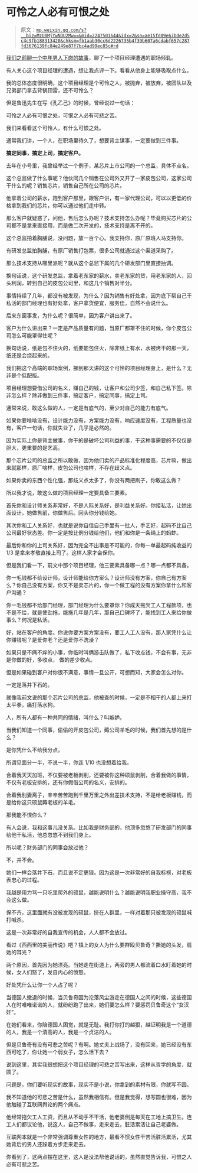 # 可怜之人必有可恨之处

> 原文：[`mp.weixin.qq.com/s?__biz=MzU0MjYwNDU2Mw==&mid=2247501644&idx=2&sn=ae15fd09e67bde2d5c4c9fb188313420&chksm=fb1aab30cc6d2226735b4f39b607a6cdabf657c287fd3676139fc84e249e87f7bc4ad99ec85c#rd`](http://mp.weixin.qq.com/s?__biz=MzU0MjYwNDU2Mw==&mid=2247501644&idx=2&sn=ae15fd09e67bde2d5c4c9fb188313420&chksm=fb1aab30cc6d2226735b4f39b607a6cdabf657c287fd3676139fc84e249e87f7bc4ad99ec85c#rd)

[我们之前聊一个中年男人下岗的故事](http://mp.weixin.qq.com/s?__biz=MzU0MjYwNDU2Mw==&mid=2247501643&idx=2&sn=070008d66c8147946dd1997c35f56953&chksm=fb1aab37cc6d2221ddbc63cf748eb6ab5201042f634e5c574c3907ff3e9629602f654a9d8c5c&scene=21#wechat_redirect)，聊了一个项目经理遭遇的职场倾轧。

有人关心这个项目经理的遭遇，想让我点评一下。看看从他身上能够吸取点什么。

我的总体态度很明确，这个项目经理是个可怜之人，被抛弃，被放弃，被团队以及兄弟部门拿去背锅顶雷，还不可怜么？ 

但是鲁迅先生在写《孔乙己》的时候，曾经说过一句话： 

可怜之人必有可恨之处，可恨之人必有可悲之苦。

我们来看看这个可怜人，有什么可恨之处。 

通常我们讲，一个人，在职场里待久了，想要背主谋事，一定要做到三件事。 

**搞定同事，搞定上司，搞定客户。**

去年在小号里，我曾经举过一个例子，某芯片上市公司的一个总监，具体不点名。 

这个总监做了什么事呢？他伙同几个销售在公司外又开了一家皮包公司，这家公司干什么的呢？销售芯片，销售自己所在公司的芯片。

他拿着公司的薪水，跑到客户那里，跟客户讲，有一家代理公司，可以以更低的价格拿到我们的芯片，你可以通过他们走中转。

那么客户就疑惑了，问他，售后怎么办呢？技术支持怎么办呢？毕竟购买芯片的公司都不是拿来直接用，而是做二次开发的，技术支持是离不开的。

这个总监拍着胸脯说，没问题，放一百个心。我支持你，原厂原班人马支持你。

有研发总监拍胸脯，有原厂销售打包票，很多公司就通过这个渠道采购了。 

那么技术支持从哪里派呢？就从这个总监下属的几个研发部门里直接抽调。

换句话说，这个研发总监，拿着老东家的薪水，卖老东家的货，用老东家的人，回头利润，转到自己的皮包公司里，和这几个销售对半分。

事情持续了几年，都没有被发现，为什么？因为销售有好处拿，因为底下帮自己干私活的部门经理也有好处拿，客户拿货便宜，服务佳，自然不会说什么。 

后来东窗事发，为什么呢？很简单，因为客户讲出来了。 

客户为什么讲出来？一定是产品质量有问题，当原厂都罩不住的时候，你个皮包公司怎么可能罩得住呢？

换句话说，纸是包不住火的，纸要能包住火，除非纸上有水，水被烤干的那一天，纸还是会烧起来的。 

我们把这个高端的职场案例，挪到那天讲的这个可怜的项目经理身上，是什么？无非是个低配版。 

项目经理想要借公司的名义，赚自己的钱，让客户和公司少签，和自己私下签。除非怎么样？除非做到三件事，搞定客户，搞定同事，搞定上司。 

通常来说，敢这么做的人，一定是有底气的，至少对自己的能力有底气。

如果你要啥啥没有，设计能力没有，方案能力没有，响应速度没有，工程质量也没有，客户一句话，你就失业了，几乎是必然的。 

因为实际上你是背主做事，你干的是破坏公司利益的事，干这种事需要的不仅仅是胆大，更重要的是艺高。

那个芯片公司的总监之所以敢做，因为他们卖的产品标准化程度高，芯片嘛，做出来就那样，原厂啥样，皮包公司也啥样，不存在歧义点。 

如果你卖的东西个性化强，那歧义点太多了，你没有两把刷子，你敢这么做？

所以我才说，敢这么做的项目经理一定要具备三要素。 

首先你和设计师关系非常好，不是人际关系好，是利益关系好。你接私活，让她出面设计，她做售前，你做售后。回头你分钱给她。

其次你和工人关系好，也就是说你自信自己手里有一批人，手艺好，起码不比自己公司最好状态差。你一定是按比例分钱给他们，他们和你是一条绳上的蚂蚱。 

最后你和你的上司关系好，因为完全不出事是不可能的，你每一单最起码纯收益的 1/3 是拿来孝敬直接上司了。这样人家才会保你。

但是我们看一下，前文中那个项目经理，他三要素具备哪一点？哪一点都不具备。

你一毛钱都不给设计师，设计师能给你方案么？设计师没有方案，你自己有方案么？你自己没有方案，你又不是卖芯片的，你一个做工程的没有方案你拿什么和客户沟通？ 

你一毛钱都不给部门经理，部门经理为什么要罩你？你成天拖欠工人工程款项，也不是不给，就是使劲拖，能拖几年是几年，那自己口碑坏了，能找到工人来给你做事么？何况是私活。

好，站在客户的角度。你说你要方案方案没有，要工人工人没有，那人家凭什么让你赚钱呢？是爱你老？还是爱你不洗澡？

如果只是不痛不痒的小事，你临时叫俩游击队做了，私下收点钱，不会有事，无非是你做的好，多收点， 做的差少收点。

但是如果碰到客户对你很不满意，事情一旦公开，可想而知，大家会怎么对你。

一定是落井下石的。 

就像我前文说的那个芯片公司的总监，他被查的时候，一定是不相干的人都上来打太平拳，痛打落水狗。 

人，所有人都有一种共同的情绪，叫什么？叫嫉妒。 

当我们知道一个同事，偷偷的开皮包公司，薅公司羊毛的时候，我们首先想的是什么？

是你凭什么不给我分点。

所谓见面分一半，不说一半，你连 1/10 也没想着给我。

合着我天天加班，不仅要被老板剥削，还要被你这种硕鼠剥削，合着我做的事情，不仅有老板安排的，还有你假借公司的名义，安排的。

合着我别妻离子，辛辛苦苦跑到千里万里之外出差技术支持，不是给老板赚钱，而是给你这只硕鼠薅老板的羊毛。

那我能不恨你么？

有人会说，我和这事儿没关系。比如我是财务部的，他顶多忽悠了研发部门的同事给他干私活，他总忽悠不到我们身上。 

所以呢？财务部门的同事会放过他？ 

不，并不会。

她们一样会落井下石，而且说不定更狠。因为这是一次非常好的自我标榜，对老板表忠心的过程。 

我越是用力骂一只吃里爬外的硕鼠，越能说明什么？越能说明我职业操守高，我不会这么做。 

保不齐，这里面就有没被发现的硕鼠，挤在人群里，一样对着那只被发现的硕鼠喊打喊杀。 

这是一次非常好的自我宣传的机会，人人都不会放过。

看过《西西里的美丽传说》吧？镇上的女人为什么要群殴贝鲁奇？撕她的头发，扇她的耳光？

两个原因，首先因为她漂亮。当她走在街道上，两旁的男人都流着口水盯着她的时候，女人们怒了，发自内心的愤怒。

好处凭什么让你一个人占了呢？ 

当德国人撤退的时候，当贝鲁奇因为沦落风尘游走在德国人之间的时候，这些德国人在时唯唯诺诺的人，就纷纷跑了出来，她们要怎么样？要惩罚贝鲁奇这个“女汉奸”。

在她们看来，你陪德国人困觉，就是无耻。我打你打的越狠，越证明我是一个道德的人，我是一个清高的人，我是一个贞洁的人。 

但是贝鲁奇有没有可悲之苦呢？有啊。她丈夫上战场了，没有回来，她已经没有东西可吃了，你让她一个弱女子，怎么活下去？

说到这里，其实我很想把这个项目经理的可悲之苦写出来，这样从哲学的角度，就圆了。 

问题是，你们要听现实的故事，现实不是小说，你拿到的素材有限，你就写不圆。

我不知道他的可悲之苦是什么，虽然我相信有。但是我觉得，想写圆也很难，因为他触碰了互联网舆论的两个痛点。 

他经常拖欠工人工资，而且从不动手不干活，他老婆倒是每天在工地上搞卫生。连工人们都议论他，说这人，自己不做事，走来走去，脏活累活让自己老婆做。

互联网本就是一个非常强调尊重女性的地方，最看不惯女性干苦活脏活累活，尤其她背后的男人还跺着方步走来走去。

你看到了，这两点摆在这里，这人是没法帮他说话的，虽然直觉告诉我，可恨之人必有可悲之苦。